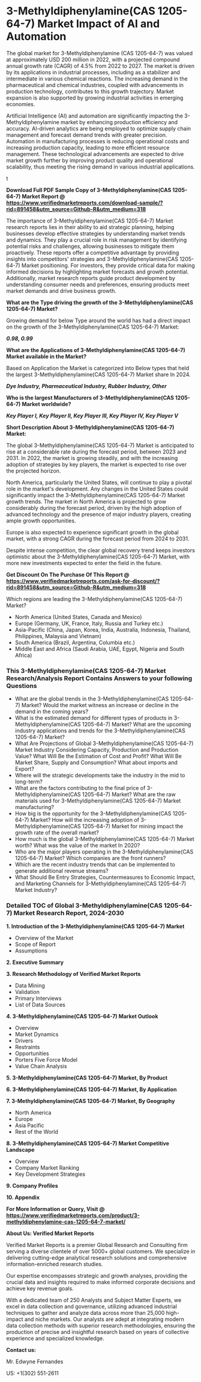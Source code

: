 <meta name="title" content="Global 3-Methyldiphenylamine(CAS 1205-64-7) Market Impact of AI and Automation"><meta name="description" content="The global market for 3-Methyldiphenylamine (CAS 1205-64-7) was valued at approximately USD 200 million in 2022, with a projected compound annual growth rate (CAGR) of"><meta name="title" content="3-Methyldiphenylamine(CAS 1205-64-7) Market Size, Share, Scope, Trends, Growth, Opportunities, Analysis, Forecast"><h1>3-Methyldiphenylamine(CAS 1205-64-7) Market Impact of AI and Automation</h1><p>The global market for 3-Methyldiphenylamine (CAS 1205-64-7) was valued at approximately USD 200 million in 2022, with a projected compound annual growth rate (CAGR) of 4.5% from 2022 to 2027. The market is driven by its applications in industrial processes, including as a stabilizer and intermediate in various chemical reactions. The increasing demand in the pharmaceutical and chemical industries, coupled with advancements in production technology, contributes to this growth trajectory. Market expansion is also supported by growing industrial activities in emerging economies.</p><p>Artificial Intelligence (AI) and automation are significantly impacting the 3-Methyldiphenylamine market by enhancing production efficiency and accuracy. AI-driven analytics are being employed to optimize supply chain management and forecast demand trends with greater precision. Automation in manufacturing processes is reducing operational costs and increasing production capacity, leading to more efficient resource management. These technological advancements are expected to drive market growth further by improving product quality and operational scalability, thus meeting the rising demand in various industrial applications.</p>t</p><p id="" class=""><strong>Download Full PDF Sample Copy of 3-Methyldiphenylamine(CAS 1205-64-7) Market Report @ <a href="https://www.verifiedmarketreports.com/download-sample/?rid=891458&utm_source=Github-R&utm_medium=318" target="_blank">https://www.verifiedmarketreports.com/download-sample/?rid=891458&utm_source=Github-R&utm_medium=318</a></strong></p><p>The importance of&nbsp;3-Methyldiphenylamine(CAS 1205-64-7) Market research reports lies in their ability to aid strategic planning, helping businesses develop effective strategies by understanding market trends and dynamics. They play a crucial role in risk management by identifying potential risks and challenges, allowing businesses to mitigate them proactively. These reports offer a competitive advantage by providing insights into competitors' strategies and 3-Methyldiphenylamine(CAS 1205-64-7) Market positioning. For investors, they provide critical data for making informed decisions by highlighting market forecasts and growth potential. Additionally, market research reports guide product development by understanding consumer needs and preferences, ensuring products meet market demands and drive business growth.</p><p><strong>What are the&nbsp;Type driving the growth of the 3-Methyldiphenylamine(CAS 1205-64-7) Market?</strong></p><p id="" class="">Growing demand for below Type around the world has had a direct impact on the growth of the 3-Methyldiphenylamine(CAS 1205-64-7) Market:</p><em><strong>0.98, 0.99</strong></em></p><strong>What are the&nbsp;Applications&nbsp;of 3-Methyldiphenylamine(CAS 1205-64-7) Market available in the Market?</strong></p><p id="" class="">Based on Application the Market is categorized into Below types that held the largest 3-Methyldiphenylamine(CAS 1205-64-7) Market share In 2024.</p><em><strong>Dye Industry, Pharmaceutical Industry, Rubber Industry, Other</strong></em></p><strong>Who is the largest Manufacturers of 3-Methyldiphenylamine(CAS 1205-64-7) Market worldwide?</strong></p><p><em><strong>Key Player I, Key Player II, Key Player III, Key Player IV, Key Player V</strong></em></p><p id="" class=""><strong>Short Description About 3-Methyldiphenylamine(CAS 1205-64-7) Market:</strong></p><p>The global 3-Methyldiphenylamine(CAS 1205-64-7) Market is anticipated to rise at a considerable rate during the forecast period, between 2023 and 2031. In 2022, the market is growing steadily, and with the increasing adoption of strategies by key players, the market is expected to rise over the projected horizon.</p><p>North America, particularly the United States, will continue to play a pivotal role in the market's development. Any changes in the United States could significantly impact the 3-Methyldiphenylamine(CAS 1205-64-7) Market growth trends. The market in North America is projected to grow considerably during the forecast period, driven by the high adoption of advanced technology and the presence of major industry players, creating ample growth opportunities.</p><p>Europe is also expected to experience significant growth in the global market, with a strong CAGR during the forecast period from 2024 to 2031.</p><p>Despite intense competition, the clear global recovery trend keeps investors optimistic about the 3-Methyldiphenylamine(CAS 1205-64-7) Market, with more new investments expected to enter the field in the future.</p><p id="" class=""><strong>Get Discount On The Purchase Of This Report @ <a href="https://www.verifiedmarketreports.com/ask-for-discount/?rid=891458&utm_source=Github-R&utm_medium=318" target="_blank">https://www.verifiedmarketreports.com/ask-for-discount/?rid=891458&utm_source=Github-R&utm_medium=318</a></strong></p>Which regions are leading the 3-Methyldiphenylamine(CAS 1205-64-7) Market?</p><ul><li>North America (United States, Canada and Mexico)</li><li>Europe (Germany, UK, France, Italy, Russia and Turkey etc.)</li><li>Asia-Pacific (China, Japan, Korea, India, Australia, Indonesia, Thailand, Philippines, Malaysia and Vietnam)</li><li>South America (Brazil, Argentina, Columbia etc.)</li><li>Middle East and Africa (Saudi Arabia, UAE, Egypt, Nigeria and South Africa)</li></ul><h3 id="" class="">This 3-Methyldiphenylamine(CAS 1205-64-7) Market Research/Analysis Report Contains Answers to your following Questions</h3><ul><li>What are the global trends in the 3-Methyldiphenylamine(CAS 1205-64-7) Market? Would the market witness an increase or decline in the demand in the coming years?</li><li>What is the estimated demand for different types of products in 3-Methyldiphenylamine(CAS 1205-64-7) Market? What are the upcoming industry applications and trends for the 3-Methyldiphenylamine(CAS 1205-64-7) Market?</li><li>What Are Projections of Global 3-Methyldiphenylamine(CAS 1205-64-7) Market Industry Considering Capacity, Production and Production Value? What Will Be the Estimation of Cost and Profit? What Will Be Market Share, Supply and Consumption? What about imports and Export?</li><li>Where will the strategic developments take the industry in the mid to long-term?</li><li>What are the factors contributing to the final price of 3-Methyldiphenylamine(CAS 1205-64-7) Market? What are the raw materials used for 3-Methyldiphenylamine(CAS 1205-64-7) Market manufacturing?</li><li>How big is the opportunity for the 3-Methyldiphenylamine(CAS 1205-64-7) Market? How will the increasing adoption of 3-Methyldiphenylamine(CAS 1205-64-7) Market for mining impact the growth rate of the overall market?</li><li>How much is the global 3-Methyldiphenylamine(CAS 1205-64-7) Market worth? What was the value of the market In 2020?</li><li>Who are the major players operating in the 3-Methyldiphenylamine(CAS 1205-64-7) Market? Which companies are the front runners?</li><li>Which are the recent industry trends that can be implemented to generate additional revenue streams?</li><li>What Should Be Entry Strategies, Countermeasures to Economic Impact, and Marketing Channels for 3-Methyldiphenylamine(CAS 1205-64-7) Market Industry?</li></ul><h3 id="" class="">Detailed TOC of Global 3-Methyldiphenylamine(CAS 1205-64-7) Market Research Report, 2024-2030</h3><p id="" class=""><strong>1. Introduction of the 3-Methyldiphenylamine(CAS 1205-64-7) Market</strong></p><ul><li>Overview of the Market</li><li>Scope of Report</li><li>Assumptions</li></ul><p id="" class=""><strong>2. Executive Summary</strong></p><p id="" class=""><strong>3. Research Methodology of Verified Market Reports</strong></p><ul><li>Data Mining</li><li>Validation</li><li>Primary Interviews</li><li>List of Data Sources</li></ul><p id="" class=""><strong>4. 3-Methyldiphenylamine(CAS 1205-64-7) Market Outlook</strong></p><ul><li>Overview</li><li>Market Dynamics</li><li>Drivers</li><li>Restraints</li><li>Opportunities</li><li>Porters Five Force Model</li><li>Value Chain Analysis</li></ul><p id="" class=""><strong>5. 3-Methyldiphenylamine(CAS 1205-64-7) Market, By Product</strong></p><p id="" class=""><strong>6. 3-Methyldiphenylamine(CAS 1205-64-7) Market, By Application</strong></p><p id="" class=""><strong>7. 3-Methyldiphenylamine(CAS 1205-64-7) Market, By Geography</strong></p><ul><li>North America</li><li>Europe</li><li>Asia Pacific</li><li>Rest of the World</li></ul><p id="" class=""><strong>8. 3-Methyldiphenylamine(CAS 1205-64-7) Market Competitive Landscape</strong></p><ul><li>Overview</li><li>Company Market Ranking</li><li>Key Development Strategies</li></ul><p id="" class=""><strong>9. Company Profiles</strong></p><p id="" class=""><strong>10. Appendix</strong></p><p id="" class=""><strong>For More Information or Query, Visit @ <a href="https://www.verifiedmarketreports.com/product/3-methyldiphenylamine-cas-1205-64-7-market/" target="_blank">https://www.verifiedmarketreports.com/product/3-methyldiphenylamine-cas-1205-64-7-market/</a></strong></p><p id="" class=""><strong>About Us: Verified Market Reports</strong></p><p id="" class="">Verified Market Reports is a premier Global Research and Consulting firm serving a diverse clientele of over 5000+ global customers. We specialize in delivering cutting-edge analytical research solutions and comprehensive information-enriched research studies.</p><p id="" class="">Our expertise encompasses strategic and growth analyses, providing the crucial data and insights required to make informed corporate decisions and achieve key revenue goals.</p><p id="" class="">With a dedicated team of 250 Analysts and Subject Matter Experts, we excel in data collection and governance, utilizing advanced industrial techniques to gather and analyze data across more than 25,000 high-impact and niche markets. Our analysts are adept at integrating modern data collection methods with superior research methodologies, ensuring the production of precise and insightful research based on years of collective experience and specialized knowledge.</p><p id="" class=""><strong>Contact us:</strong></p><p id="" class="">Mr. Edwyne Fernandes</p><p id="" class="">US: +1(302) 551-2611</p>
